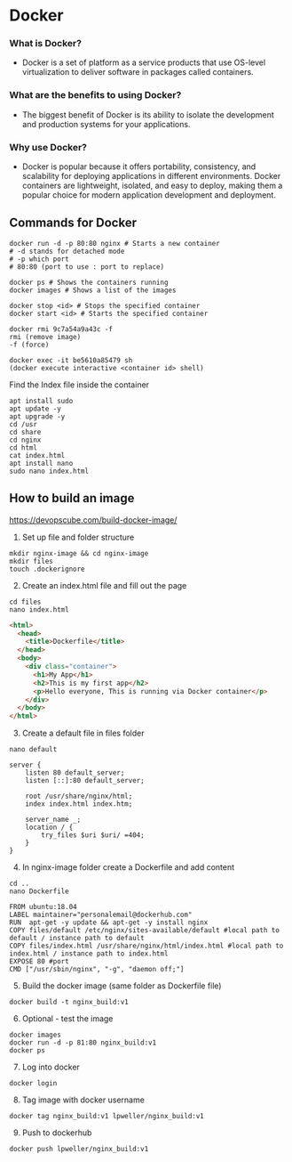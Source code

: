 # Docker

### What is Docker?

- Docker is a set of platform as a service products that use OS-level virtualization to deliver software in packages called containers.

### What are the benefits to using Docker?

- The biggest benefit of Docker is its ability to isolate the development and production systems for your applications.

### Why use Docker?

- Docker is popular because it offers portability, consistency, and scalability for deploying applications in different environments. Docker containers are lightweight, isolated, and easy to deploy, making them a popular choice for modern application development and deployment.


## Commands for Docker
```
docker run -d -p 80:80 nginx # Starts a new container 
# -d stands for detached mode
# -p which port
# 80:80 (port to use : port to replace)

docker ps # Shows the containers running
docker images # Shows a list of the images

docker stop <id> # Stops the specified container
docker start <id> # Starts the specified container

docker rmi 9c7a54a9a43c -f
rmi (remove image)
-f (force)

docker exec -it be5610a85479 sh
(docker execute interactive <container id> shell)
```
Find the Index file inside the container
```
apt install sudo
apt update -y
apt upgrade -y
cd /usr
cd share
cd nginx
cd html
cat index.html
apt install nano
sudo nano index.html
```
## How to build an image 
https://devopscube.com/build-docker-image/

1. Set up file and folder structure
```
mkdir nginx-image && cd nginx-image
mkdir files
touch .dockerignore
```
2. Create an index.html file and fill out the page
```
cd files
nano index.html
```
```html
<html>
  <head>
    <title>Dockerfile</title>
  </head>
  <body>
    <div class="container">
      <h1>My App</h1>
      <h2>This is my first app</h2>
      <p>Hello everyone, This is running via Docker container</p>
    </div>
  </body>
</html>
```
3. Create a default file in files folder
```
nano default
```

```
server {
    listen 80 default_server;
    listen [::]:80 default_server;
    
    root /usr/share/nginx/html;
    index index.html index.htm;

    server_name _;
    location / {
        try_files $uri $uri/ =404;
    }
}
```
4. In nginx-image folder create a Dockerfile and add content
```
cd ..
nano Dockerfile
```
```
FROM ubuntu:18.04  
LABEL maintainer="personalemail@dockerhub.com" 
RUN  apt-get -y update && apt-get -y install nginx
COPY files/default /etc/nginx/sites-available/default #local path to default / instance path to default
COPY files/index.html /usr/share/nginx/html/index.html #local path to index.html / instance path to index.html
EXPOSE 80 #port
CMD ["/usr/sbin/nginx", "-g", "daemon off;"]
```
5. Build the docker image (same folder as Dockerfile file)
```
docker build -t nginx_build:v1
```
6. Optional - test the image
```
docker images
docker run -d -p 81:80 nginx_build:v1
docker ps
```
7. Log into docker
```
docker login
```
8. Tag image with docker username
```
docker tag nginx_build:v1 lpweller/nginx_build:v1
```
9. Push to dockerhub
```
docker push lpweller/nginx_build:v1
```

